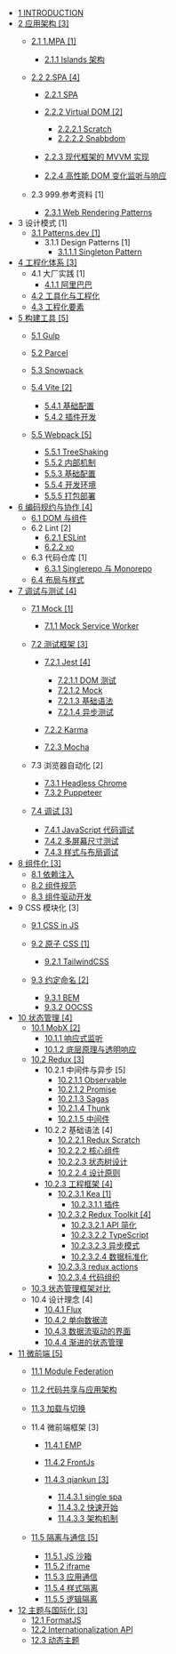   - [1 INTRODUCTION](/INTRODUCTION.md)
  - [2 应用架构 [3]](/应用架构/README.md)
    - [2.1 1.MPA [1]](/应用架构/1.MPA/README.md)
      - [2.1.1 Islands 架构](/应用架构/1.MPA/Islands%20架构/README.md)
        
    - [2.2 2.SPA [4]](/应用架构/2.SPA/README.md)
      - [2.2.1 SPA](/应用架构/2.SPA/SPA/README.md)
        
      - [2.2.2 Virtual DOM [2]](/应用架构/2.SPA/Virtual%20DOM/README.md)
        - [2.2.2.1 Scratch](/应用架构/2.SPA/Virtual%20DOM/Scratch.md)
        - [2.2.2.2 Snabbdom](/应用架构/2.SPA/Virtual%20DOM/Snabbdom.md)
      - [2.2.3 现代框架的 MVVM 实现](/应用架构/2.SPA/现代框架的%20MVVM%20实现.md)
      - [2.2.4 高性能 DOM 变化监听与响应](/应用架构/2.SPA/高性能%20DOM%20变化监听与响应.md)
    - 2.3 999.参考资料 [1]
      - [2.3.1 Web Rendering Patterns](/应用架构/999.参考资料/2023-Web%20Rendering%20Patterns.md)
  - 3 设计模式 [1]
    - [3.1 Patterns.dev [1]](/设计模式/Patterns.dev/README.md)
      - 3.1.1 Design Patterns [1]
        - [3.1.1.1 Singleton Pattern](/设计模式/Patterns.dev/Design%20Patterns/Singleton%20Pattern.md)
  - [4 工程化体系 [3]](/工程化体系/README.md)
    - 4.1 大厂实践 [1]
      - [4.1.1 阿里巴巴](/工程化体系/大厂实践/阿里巴巴.md)
    - [4.2 工具化与工程化](/工程化体系/工具化与工程化.md)
    - [4.3 工程化要素](/工程化体系/工程化要素.md)
  - [5 构建工具 [5]](/构建工具/README.md)
    - [5.1 Gulp](/构建工具/Gulp/README.md)
      
    - [5.2 Parcel](/构建工具/Parcel/README.md)
      
    - [5.3 Snowpack](/构建工具/Snowpack/README.md)
      
    - [5.4 Vite [2]](/构建工具/Vite/README.md)
      - [5.4.1 基础配置](/构建工具/Vite/基础配置.md)
      - [5.4.2 插件开发](/构建工具/Vite/插件开发.md)
    - [5.5 Webpack [5]](/构建工具/Webpack/README.md)
      - [5.5.1 TreeShaking](/构建工具/Webpack/TreeShaking.md)
      - [5.5.2 内部机制](/构建工具/Webpack/内部机制.md)
      - [5.5.3 基础配置](/构建工具/Webpack/基础配置.md)
      - [5.5.4 开发环境](/构建工具/Webpack/开发环境.md)
      - [5.5.5 打包部署](/构建工具/Webpack/打包部署.md)
  - [6 编码规约与协作 [4]](/编码规约与协作/README.md)
    - [6.1 DOM 与组件](/编码规约与协作/DOM%20与组件.md)
    - 6.2 Lint [2]
      - [6.2.1 ESLint](/编码规约与协作/Lint/ESLint.md)
      - [6.2.2 xo](/编码规约与协作/Lint/xo.md)
    - 6.3 代码仓库 [1]
      - [6.3.1 Singlerepo 与 Monorepo](/编码规约与协作/代码仓库/Singlerepo%20与%20Monorepo.md)
    - [6.4 布局与样式](/编码规约与协作/布局与样式.md)
  - [7 调试与测试 [4]](/调试与测试/README.md)
    - [7.1 Mock [1]](/调试与测试/Mock/README.md)
      - [7.1.1 Mock Service Worker](/调试与测试/Mock/Mock%20Service%20Worker.md)
    - [7.2 测试框架 [3]](/调试与测试/测试框架/README.md)
      - [7.2.1 Jest [4]](/调试与测试/测试框架/Jest/README.md)
        - [7.2.1.1 DOM 测试](/调试与测试/测试框架/Jest/DOM%20测试.md)
        - [7.2.1.2 Mock](/调试与测试/测试框架/Jest/Mock.md)
        - [7.2.1.3 基础语法](/调试与测试/测试框架/Jest/基础语法.md)
        - [7.2.1.4 异步测试](/调试与测试/测试框架/Jest/异步测试.md)
      - [7.2.2 Karma](/调试与测试/测试框架/Karma/README.md)
        
      - [7.2.3 Mocha](/调试与测试/测试框架/Mocha/README.md)
        
    - 7.3 浏览器自动化 [2]
      - [7.3.1 Headless Chrome](/调试与测试/浏览器自动化/Headless-Chrome.md)
      - [7.3.2 Puppeteer](/调试与测试/浏览器自动化/Puppeteer.md)
    - [7.4 调试 [3]](/调试与测试/调试/README.md)
      - [7.4.1 JavaScript 代码调试](/调试与测试/调试/JavaScript%20代码调试.md)
      - [7.4.2 多屏幕尺寸测试](/调试与测试/调试/多屏幕尺寸测试.md)
      - [7.4.3 样式与布局调试](/调试与测试/调试/样式与布局调试.md)
  - [8 组件化 [3]](/组件化/README.md)
    - [8.1 依赖注入](/组件化/依赖注入.md)
    - [8.2 组件规范](/组件化/组件规范.md)
    - [8.3 组件驱动开发](/组件化/组件驱动开发.md)
  - 9 CSS 模块化 [3]
    - [9.1 CSS in JS](/CSS%20模块化/CSS-in-JS/README.md)
      
    - [9.2 原子 CSS [1]](/CSS%20模块化/原子%20CSS/README.md)
      - [9.2.1 TailwindCSS](/CSS%20模块化/原子%20CSS/TailwindCSS.md)
    - [9.3 约定命名 [2]](/CSS%20模块化/约定命名/README.md)
      - [9.3.1 BEM](/CSS%20模块化/约定命名/BEM.md)
      - [9.3.2 OOCSS](/CSS%20模块化/约定命名/OOCSS.md)
  - [10 状态管理 [4]](/状态管理/README.md)
    - [10.1 MobX [2]](/状态管理/MobX/README.md)
      - [10.1.1 响应式监听](/状态管理/MobX/响应式监听.md)
      - [10.1.2 底层原理与透明响应](/状态管理/MobX/底层原理与透明响应.md)
    - [10.2 Redux [3]](/状态管理/Redux/README.md)
      - 10.2.1 中间件与异步 [5]
        - [10.2.1.1 Observable](/状态管理/Redux/中间件与异步/Observable.md)
        - [10.2.1.2 Promise](/状态管理/Redux/中间件与异步/Promise.md)
        - [10.2.1.3 Sagas](/状态管理/Redux/中间件与异步/Sagas.md)
        - [10.2.1.4 Thunk](/状态管理/Redux/中间件与异步/Thunk.md)
        - [10.2.1.5 中间件](/状态管理/Redux/中间件与异步/中间件.md)
      - 10.2.2 基础语法 [4]
        - [10.2.2.1 Redux Scratch](/状态管理/Redux/基础语法/Redux%20Scratch.md)
        - [10.2.2.2 核心组件](/状态管理/Redux/基础语法/核心组件.md)
        - [10.2.2.3 状态树设计](/状态管理/Redux/基础语法/状态树设计.md)
        - [10.2.2.4 设计原则](/状态管理/Redux/基础语法/设计原则.md)
      - [10.2.3 工程框架 [4]](/状态管理/Redux/工程框架/README.md)
        - [10.2.3.1 Kea [1]](/状态管理/Redux/工程框架/Kea/README.md)
          - [10.2.3.1.1 插件](/状态管理/Redux/工程框架/Kea/插件.md)
        - [10.2.3.2 Redux Toolkit [4]](/状态管理/Redux/工程框架/Redux%20Toolkit/README.md)
          - [10.2.3.2.1 API 简化](/状态管理/Redux/工程框架/Redux%20Toolkit/API%20简化.md)
          - [10.2.3.2.2 TypeScript](/状态管理/Redux/工程框架/Redux%20Toolkit/TypeScript.md)
          - [10.2.3.2.3 异步模式](/状态管理/Redux/工程框架/Redux%20Toolkit/异步模式.md)
          - [10.2.3.2.4 数据标准化](/状态管理/Redux/工程框架/Redux%20Toolkit/数据标准化.md)
        - [10.2.3.3 redux actions](/状态管理/Redux/工程框架/redux-actions.md)
        - [10.2.3.4 代码组织](/状态管理/Redux/工程框架/代码组织.md)
    - [10.3 状态管理框架对比](/状态管理/状态管理框架对比.md)
    - 10.4 设计理念 [4]
      - [10.4.1 Flux](/状态管理/设计理念/Flux.md)
      - [10.4.2 单向数据流](/状态管理/设计理念/单向数据流.md)
      - [10.4.3 数据流驱动的界面](/状态管理/设计理念/数据流驱动的界面.md)
      - [10.4.4 渐进的状态管理](/状态管理/设计理念/渐进的状态管理.md)
  - [11 微前端 [5]](/微前端/README.md)
    - [11.1 Module Federation](/微前端/Module%20Federation/README.md)
      
    - [11.2 代码共享与应用架构](/微前端/代码共享与应用架构.md)
    - [11.3 加载与切换](/微前端/加载与切换/README.md)
      
    - 11.4 微前端框架 [3]
      - [11.4.1 EMP](/微前端/微前端框架/EMP/README.md)
        
      - [11.4.2 FrontJs](/微前端/微前端框架/FrontJs/README.md)
        
      - [11.4.3 qiankun [3]](/微前端/微前端框架/qiankun/README.md)
        - [11.4.3.1 single spa](/微前端/微前端框架/qiankun/single-spa.md)
        - [11.4.3.2 快速开始](/微前端/微前端框架/qiankun/快速开始.md)
        - [11.4.3.3 架构机制](/微前端/微前端框架/qiankun/架构机制.md)
    - [11.5 隔离与通信 [5]](/微前端/隔离与通信/README.md)
      - [11.5.1 JS 沙箱](/微前端/隔离与通信/JS%20沙箱.md)
      - [11.5.2 iframe](/微前端/隔离与通信/iframe.md)
      - [11.5.3 应用通信](/微前端/隔离与通信/应用通信.md)
      - [11.5.4 样式隔离](/微前端/隔离与通信/样式隔离.md)
      - [11.5.5 逻辑隔离](/微前端/隔离与通信/逻辑隔离.md)
  - [12 主题与国际化 [3]](/主题与国际化/README.md)
    - [12.1 FormatJS](/主题与国际化/FormatJS.md)
    - [12.2 Internationalization API](/主题与国际化/Internationalization%20API.md)
    - [12.3 动态主题](/主题与国际化/动态主题.md)